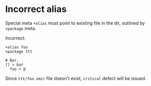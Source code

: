 # Incorrect alias

Special meta `+alias` must point to existing file in the dir, outlined by
`+package` meta.

Incorrect:

```eo
+alias foo
+package ttt

# Bar.
[] > bar
  foo > @
```

Since `ttt/foo.xmir` file doesn't exist, `critical` defect will be issued.
